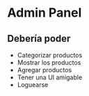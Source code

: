 # Admin Panel

## Debería poder

- Categorizar productos
- Mostrar los productos
- Agregar productos
- Tener una UI amigable
- Loguearse